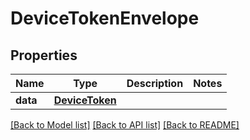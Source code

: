 # DeviceTokenEnvelope

## Properties
Name | Type | Description | Notes
------------ | ------------- | ------------- | -------------
**data** | [**DeviceToken**](DeviceToken.md) |  | 

[[Back to Model list]](../README.md#documentation-for-models) [[Back to API list]](../README.md#documentation-for-api-endpoints) [[Back to README]](../README.md)


